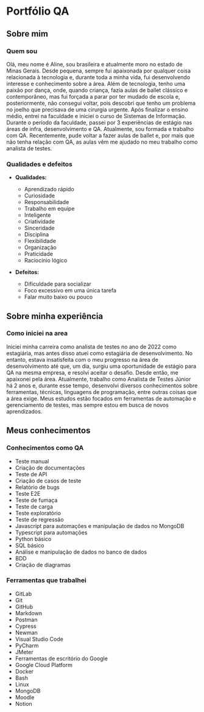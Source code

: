 # Portfólio QA

## Sobre mim

### Quem sou
Olá, meu nome é Aline, sou brasileira e atualmente moro no estado de Minas Gerais. Desde pequena, sempre fui apaixonada por qualquer coisa relacionada à tecnologia e, durante toda a minha vida, fui desenvolvendo interesse e conhecimento sobre a área. Além de tecnologia, tenho uma paixão por dança, onde, quando criança, fazia aulas de ballet clássico e contemporâneo, mas fui forçada a parar por ter mudado de escola e, posteriormente, não consegui voltar, pois descobri que tenho um problema no joelho que precisava de uma cirurgia urgente. Após finalizar o ensino médio, entrei na faculdade e iniciei o curso de Sistemas de Informação. Durante o período da faculdade, passei por 3 experiências de estágio nas áreas de infra, desenvolvimento e QA. Atualmente, sou formada e trabalho com QA. Recentemente, pude voltar a fazer aulas de ballet e, por mais que não tenha relação com QA, as aulas vêm me ajudado no meu trabalho como analista de testes.

### Qualidades e defeitos  
- **Qualidades:**  
   - Aprendizado rápido  
   - Curiosidade  
   - Responsabilidade  
   - Trabalho em equipe  
   - Inteligente  
   - Criatividade  
   - Sinceridade  
   - Disciplina  
   - Flexibilidade  
   - Organização  
   - Praticidade  
   - Raciocínio lógico  

- **Defeitos:**  
   - Dificuldade para socializar  
   - Foco excessivo em uma única tarefa  
   - Falar muito baixo ou pouco  

## Sobre minha experiência

### Como iniciei na area
Iniciei minha carreira como analista de testes no ano de 2022 como estagiária, mas antes disso atuei como estagiária de desenvolvimento. No entanto, estava insatisfeita com o meu progresso na área de desenvolvimento até que, um dia, surgiu uma oportunidade de estágio para QA na mesma empresa, e resolvi aceitar o desafio. Desde então, me apaixonei pela área. Atualmente, trabalho como Analista de Testes Júnior há 2 anos e, durante esse tempo, desenvolvi diversos conhecimentos sobre ferramentas, técnicas, linguagens de programação, entre outras coisas que a área exige. Meus estudos estão focados em ferramentas de automação e gerenciamento de testes, mas sempre estou em busca de novos aprendizados.

## Meus conhecimentos
### Conhecimentos como QA  
- Teste manual  
- Criação de documentações  
- Teste de API  
- Criação de casos de teste  
- Relatório de bugs  
- Teste E2E  
- Teste de fumaça  
- Teste de carga  
- Teste exploratório  
- Teste de regressão  
- Javascript para automações e manipulação de dados no MongoDB  
- Typescript para automações  
- Python básico  
- SQL básico  
- Análise e manipulação de dados no banco de dados  
- BDD  
- Criação de diagramas  

### Ferramentas que trabalhei  
- GitLab  
- Git  
- GitHub  
- Markdown  
- Postman  
- Cypress  
- Newman  
- Visual Studio Code  
- PyCharm  
- JMeter  
- Ferramentas de escritório do Google  
- Google Cloud Platform  
- Docker  
- Bash  
- Linux  
- MongoDB  
- Moodle  
- Notion  
